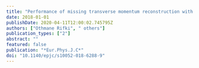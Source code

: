```yaml
---
title: "Performance of missing transverse momentum reconstruction with the ATLAS detector using proton-proton collisions at $sqrts$ = 13 TeV"
date: 2018-01-01
publishDate: 2020-04-11T12:00:02.745795Z
authors: ["Othmane Rifki", " others"]
publication_types: ["2"]
abstract: ""
featured: false
publication: "*Eur.Phys.J.C*"
doi: "10.1140/epjc/s10052-018-6288-9"
---
```


